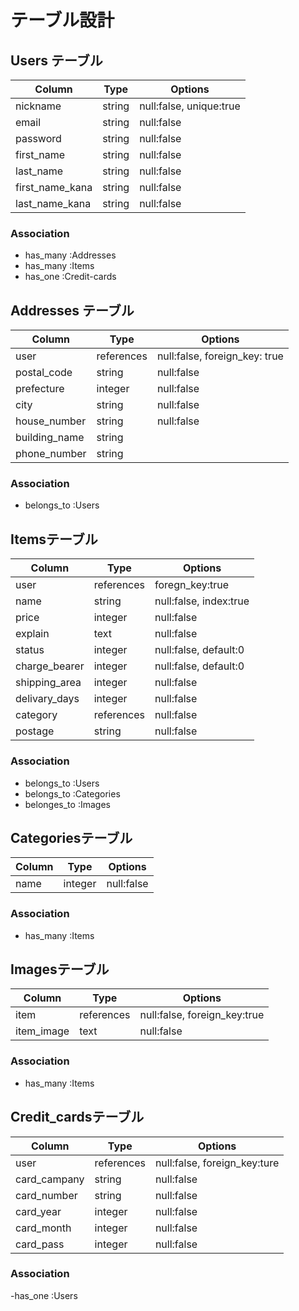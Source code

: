 # テーブル設計

## Users テーブル

| Column                 | Type   | Options                 |
| ---------------------- | ------ | ----------------------- |
| nickname               | string | null:false, unique:true |
| email                  | string | null:false              |
| password               | string | null:false              |
| first_name             | string | null:false              |
| last_name              | string | null:false              |
| first_name_kana        | string | null:false              |
| last_name_kana         | string | null:false              |

### Association
- has_many :Addresses
- has_many :Items
- has_one :Credit-cards

## Addresses テーブル

| Column                 | Type       | Options                       |
| ---------------------- | ---------- | ----------------------------- |
| user                   | references | null:false, foreign_key: true |
| postal_code            | string     | null:false                    |
| prefecture             | integer    | null:false                    |
| city                   | string     | null:false                    |
| house_number           | string     | null:false                    |
| building_name          | string     |                               |
| phone_number           | string     |                               |

### Association
- belongs_to :Users

## Itemsテーブル

| Column                 | Type       | Options                 |
| ---------------------- | ---------- | ----------------------- |
| user                   | references | foregn_key:true         |
| name                   | string     | null:false, index:true  |
| price                  | integer    | null:false              |
| explain                | text       | null:false              |
| status                 | integer    | null:false, default:0   |
| charge_bearer          | integer    | null:false, default:0   |
| shipping_area          | integer    | null:false              |
| delivary_days          | integer    | null:false              |
| category               | references | null:false              |
| postage                | string     | null:false              |

### Association
- belongs_to :Users
- belongs_to :Categories
- belonges_to :Images

## Categoriesテーブル

| Column                 | Type       | Options                 |
| ---------------------- | ---------- | ----------------------- |
| name                   | integer    | null:false              |

### Association
- has_many :Items

## Imagesテーブル

| Column                 | Type       | Options                      |
| ---------------------- | ---------- | ---------------------------- |
| item                   | references | null:false, foreign_key:true |
| item_image             | text       | null:false                   |

### Association
- has_many :Items

## Credit_cardsテーブル

| Column                 | Type       | Options                      |
| ---------------------- | ---------- | ---------------------------- |
| user                   | references | null:false, foreign_key:ture |
| card_campany           | string     | null:false                   |
| card_number            | string     | null:false                   |
| card_year              | integer    | null:false                   |
| card_month             | integer    | null:false                   |
| card_pass              | integer    | null:false                   |

### Association
-has_one :Users



